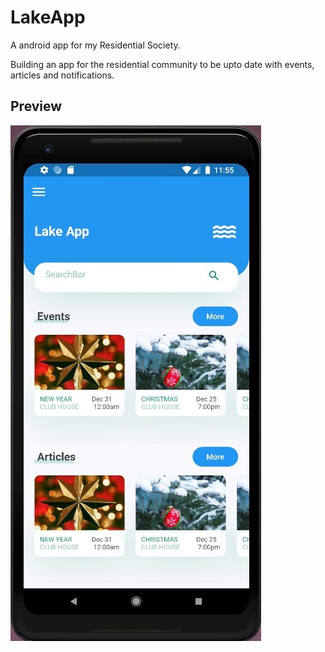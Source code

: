 # LakeApp

A android app for my Residential Society.

Building an app for the residential community to be upto date with events, articles and notifications.

## Preview

![Alt text](assets\images\flutter_lake_app.jpg)


